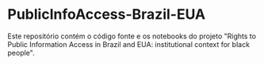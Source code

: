 # PublicInfoAccess-Brazil-EUA
Este repositório contém o código fonte e os notebooks do projeto "Rights to Public Information Access in Brazil and EUA: institutional context for black people".
